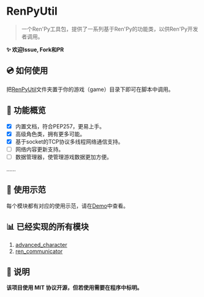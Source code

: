 # RenPyUtil
> 一个Ren'Py工具包，提供了一系列基于Ren'Py的功能类，以供Ren'Py开发者调用。

**:sparkles: 欢迎Issue, Fork和PR**

## :cd: 如何使用
把[RenPyUtil](./RenPyUtil)文件夹置于你的游戏（game）目录下即可在脚本中调用。

## :rocket: 功能概览
- [x] 内置文档，符合PEP257，更易上手。
- [x] 高级角色类，拥有更多可能。
- [x] 基于socket的TCP协议多线程网络通信支持。
- [ ] 网络内容更新支持。
- [ ] 数据管理器，使管理游戏数据更加方便。

......

## :bookmark: 使用示范
每个模块都有对应的使用示范，请在[Demo](./Demo)中查看。

## :bar_chart: 已经实现的所有模块
1. [advanced_character](./RenPyUtil/advanced_character.rpy)
2. [ren_communicator](./RenPyUtil/advanced_character.rpy)

## :book: 说明
**该项目使用 MIT 协议开源，但若使用需要在程序中标明。**